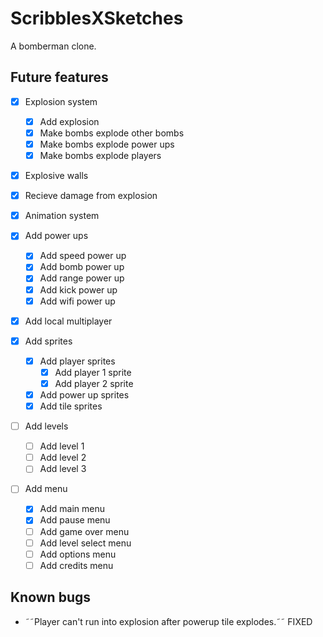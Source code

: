 # ScribblesXSketches

A bomberman clone.

## Future features

- [x] Explosion system <!-- Binder -->

  - [x] Add explosion
  - [x] Make bombs explode other bombs
  - [x] Make bombs explode power ups
  - [x] Make bombs explode players

- [x] Explosive walls <!-- Binder -->

- [x] Recieve damage from explosion <!-- Binder -->

- [x] Animation system <!-- Binder -->

- [x] Add power ups <!-- Marcelo -->

  - [x] Add speed power up <!-- Marcelo -->
  - [x] Add bomb power up <!-- Marcelo -->
  - [x] Add range power up <!-- Binder -->
  - [x] Add kick power up
  - [x] Add wifi power up

- [x] Add local multiplayer

- [x] Add sprites

  - [x] Add player sprites
    - [x] Add player 1 sprite
    - [x] Add player 2 sprite
  - [x] Add power up sprites
  - [x] Add tile sprites

- [ ] Add levels

  - [ ] Add level 1
  - [ ] Add level 2
  - [ ] Add level 3

- [ ] Add menu
  - [x] Add main menu
  - [x] Add pause menu
  - [ ] Add game over menu
  - [ ] Add level select menu
  - [ ] Add options menu
  - [ ] Add credits menu

## Known bugs

- ˜˜Player can't run into explosion after powerup tile explodes.˜˜ FIXED

